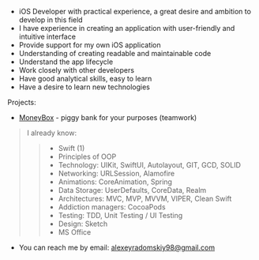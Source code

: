 - iOS Developer with practical experience, a great desire and ambition to develop in this field
- I have experience in creating an application with user-friendly and intuitive interface
- Provide support for my own iOS application
- Understanding of creating readable and maintainable code
- Understand the app lifecycle
- Work closely with other developers
- Have good analytical skills, easy to learn
- Have a desire to learn new technologies

Projects:
* [MoneyBox](https://github.com/AlexeyRadomskiy/MoneyBox.git) - piggy bank for your purposes (teamwork)


> I already know:
>>  * Swift (1)
>>  * Principles of OOP
>>  * Technology: UIKit, SwiftUI, Autolayout, GIT, GCD, SOLID
>>  * Networking: URLSession, Alamofire
>>  * Animations: CoreAnimation, Spring
>>  * Data Storage: UserDefaults, CoreData, Realm
>>  * Architectures: MVC, MVP, MVVM, VIPER, Clean Swift
>>  * Addiction managers: CocoaPods
>>  * Testing: TDD, Unit Testing / UI Testing
>>  * Design: Sketch
>>  * MS Office
    
- You can reach me by email: alexeyradomskiy98@gmail.com
